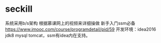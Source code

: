 # seckill
系统采用b/s架构
根据慕课网上的视频来详细操做 新手入门ssm必备
https://www.imooc.com/course/programdetail/pid/59
开发环境：idea2016
jdk8
mysql
tomcat，ssm有idea内在支持。
